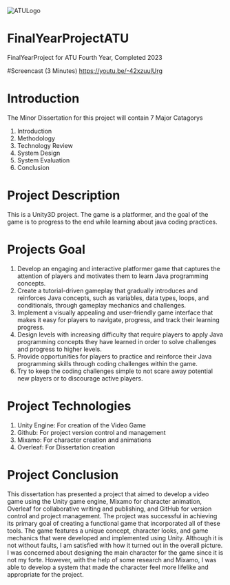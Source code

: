 ![ATULogo](https://user-images.githubusercontent.com/78157530/211163527-5fa63c5d-64df-4c5f-b42d-aa3467ceec39.png)
# FinalYearProjectATU
FinalYearProject for ATU Fourth Year, Completed 2023

#Screencast (3 Minutes)
https://youtu.be/-42xzuulUrg

# Introduction
The Minor Dissertation for this project will contain 7 Major Catagorys
  1. Introduction
  2. Methodology
  3. Technology Review
  5. System Design
  6. System Evaluation 
  7. Conclusion

# Project Description
This is a Unity3D project. The game is a platformer, and the goal of the game is to progress to the end while learning about java coding practices.

# Projects Goal
  1. Develop an engaging and interactive platformer game that captures the attention of players and motivates them to learn Java programming concepts.
  2. Create a tutorial-driven gameplay that gradually introduces and reinforces
  Java concepts, such as variables, data types, loops, and conditionals, through
  gameplay mechanics and challenges.
  3. Implement a visually appealing and user-friendly game interface that makes
  it easy for players to navigate, progress, and track their learning progress.
  4. Design levels with increasing difficulty that require players to apply Java
  programming concepts they have learned in order to solve challenges and
  progress to higher levels.
  5. Provide opportunities for players to practice and reinforce their Java programming skills through coding challenges within the game.
  6. Try to keep the coding challenges simple to not scare away potential new players or to discourage active players.
  
  # Project Technologies
  1. Unity Engine: For creation of the Video Game
  2. Github: For project version control and management
  3. Mixamo: For character creation and animations
  4. Overleaf: For Dissertation creation

# Project Conclusion
This dissertation has presented a project that aimed to develop a video game using the Unity game engine, Mixamo for character animation, Overleaf for collaborative writing and publishing, and GitHub for version control and project management. The project was successful in achieving its primary goal of creating a functional game that incorporated all of these tools. The game features a unique concept, character looks, and game mechanics that were developed and implemented using Unity. Although it is not without faults, I am satisfied with how it turned out in the overall picture. I was concerned about designing the main character for the game since it is not my forte. However, with the help of some research and Mixamo, I was able to develop a system that made the character feel more lifelike and appropriate for the project.
